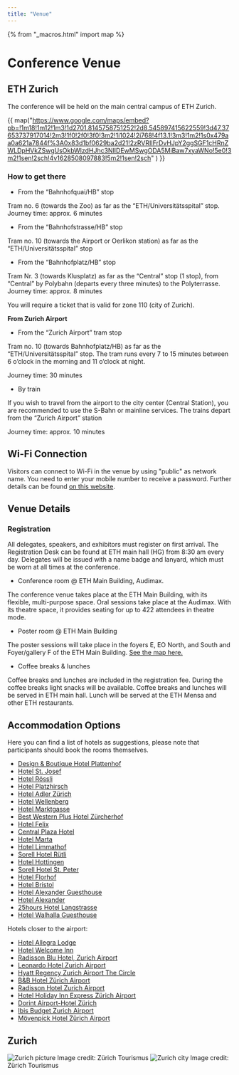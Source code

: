 ```yaml
---
title: "Venue"
---
```

{% from "_macros.html" import map %}

# Conference Venue

## ETH Zurich

The conference will be held on the main central campus of ETH Zurich.

{{ map("https://www.google.com/maps/embed?pb=!1m18!1m12!1m3!1d2701.8145758751252!2d8.545897415622559!3d47.37653737917014!2m3!1f0!2f0!3f0!3m2!1i1024!2i768!4f13.1!3m3!1m2!1s0x479aa0a621a7844f%3A0x83d1bf0629ba2d21!2zRVRIIFrDvHJpY2ggSGF1cHRnZWLDpHVkZSwgUsOkbWlzdHJhc3NlIDEwMSwgODA5MiBaw7xyaWNo!5e0!3m2!1sen!2sch!4v1628508097883!5m2!1sen!2sch" ) }}
<!-- The keynotes and oral sessions will be presented in TBD

The poster sessions, industry exhibition TBD -->

### How to get there

* From the “Bahnhofquai/HB” stop

Tram no. 6 (towards the Zoo) as far as the “ETH/Universitätsspital” stop. Journey time: approx. 6 minutes

* From the “Bahnhofstrasse/HB” stop

Tram no. 10 (towards the Airport or Oerlikon station) as far as the “ETH/Universitätsspital” stop

* From the “Bahnhofplatz/HB” stop

Tram Nr. 3 (towards Klusplatz) as far as the “Central” stop (1 stop), from “Central” by Polybahn (departs every three minutes) to the Polyterrasse. Journey time: approx. 8 minutes

You will require a ticket that is valid for zone 110 (city of Zurich).

**From Zurich Airport**

* From the “Zurich Airport” tram stop

Tram no. 10 (towards Bahnhofplatz/HB) as far as the “ETH/Universitätsspital” stop. The tram runs every 7 to 15 minutes between 6 o’clock in the morning and 11 o’clock at night.

Journey time: 30 minutes

* By train

If you wish to travel from the airport to the city center (Central Station), you are recommended to use the S-​Bahn or mainline services. The trains depart from the “Zurich Airport” station

Journey time: approx. 10 minutes


## Wi-Fi Connection

Visitors can connect to Wi-Fi in the venue by using "public" as network name. You need to enter your mobile number to receive a password. Further details can be found [on this website](https://unlimited.ethz.ch/display/itkb/Wi-Fi#WiFi-Guests).


## Venue Details
 
### Registration
 
All delegates, speakers, and exhibitors must register on first arrival. The Registration Desk can be found at ETH main hall (HG) from 8:30 am every day. Delegates will be issued with a name badge and lanyard, which must be worn at all times at the conference.
 
 
* Conference room @  ETH Main Building, Audimax.
 
The conference venue takes place at the ETH Main Building, with its flexible, multi-purpose space.  Oral sessions take place at the Audimax. With its theatre space, it provides seating for up to 422 attendees in theatre mode.
 
 
* Poster room @ ETH Main Building
 
The poster sessions will take place in the foyers E, EO North, and South and Foyer/gallery F of the ETH Main Building. [See the map here.](/sitemap.html)
 
 
* Coffee breaks & lunches
 
Coffee breaks and lunches are included in the registration fee. During the coffee breaks light snacks will be available. Coffee breaks and lunches will be served in ETH main hall.
Lunch will be served at the ETH Mensa and other ETH restaurants.


## Accommodation Options 

Here you can find a list of hotels as suggestions, please note that participants should book the rooms themselves.

 * [Design & Boutique Hotel Plattenhof](https://www.zuerich.com/en/visit/accommodation/designhotel-plattenhof)
  * [Hotel St. Josef](https://www.zuerich.com/en/visit/accommodation/hotel-st-josef)
  * [Hotel Rössli](https://www.zuerich.com/en/visit/accommodation/hotel-roessli)
  * [Hotel Platzhirsch](https://www.zuerich.com/en/visit/accommodation/hotel-platzhirsch)
  * [Hotel Adler Zürich](https://www.zuerich.com/en/visit/accommodation/hotel-adler-zurich)
  * [Hotel Wellenberg](https://www.zuerich.com/en/visit/accommodation/hotel-wellenberg)
  * [Hotel Marktgasse](https://www.zuerich.com/en/visit/accommodation/marktgasse-hotel)
  * [Best Western Plus Hotel Zürcherhof](https://www.zuerich.com/en/visit/accommodation/zuercherhof-best-western-hotel)
  * [Hotel Felix](https://www.zuerich.com/en/visit/accommodation/hotel-felix)
  * [Central Plaza Hotel](https://www.zuerich.com/en/visit/accommodation/central-plaza-hotel)
  * [Hotel Marta](https://www.zuerich.com/en/visit/accommodation/hotel-marta)
  * [Hotel Limmathof](https://www.zuerich.com/en/visit/accommodation/hotel-limmathof)
  * [Sorell Hotel Rütli](https://www.zuerich.com/en/visit/accommodation/ruetli-sorell-hotel)
  * [Hotel Hottingen](https://www.zuerich.com/en/visit/accommodation/hotel-hottingen)
  * [Sorell Hotel St. Peter](https://www.zuerich.com/en/visit/accommodation/sorell-hotel-st-peter)
  * [Hotel Florhof](https://www.zuerich.com/en/visit/accommodation/hotel-florhof)
  * [Hotel Bristol](https://www.zuerich.com/en/visit/accommodation/hotel-bristol)
  * [Hotel Alexander Guesthouse](https://www.zuerich.com/en/visit/accommodation/hotel-alexander-guesthouse)
  * [Hotel Alexander](https://www.zuerich.com/en/visit/accommodation/hotel-alexander-guesthouse)
  * [25hours Hotel Langstrasse](https://www.zuerich.com/en/visit/accommodation/25hours-hotel-langstrasse)
  * [Hotel Walhalla Guesthouse](https://www.zuerich.com/en/visit/accommodation/hotel-walhalla-guesthouse)

Hotels closer to the airport:

  * [Hotel Allegra Lodge](https://www.zuerich.com/en/visit/accommodation/hotel-allegra-lodge)
  * [Hotel Welcome Inn](https://www.zuerich.com/en/visit/accommodation/hotel-welcome-inn)
  * [Radisson Blu Hotel, Zurich Airport](https://www.zuerich.com/en/visit/accommodation/radisson-blu-hotel-zurich-airport)
  * [Leonardo Hotel Zurich Airport](https://www.zuerich.com/en/visit/accommodation/leonardo-hotel-zurich-airport)
  * [Hyatt Regency Zurich Airport The Circle](https://www.zuerich.com/en/visit/accommodation/hyatt-regency-zurich-airport-the-circle)
  * [B&B Hotel Zürich Airport](https://www.zuerich.com/en/visit/accommodation/bb-hotel-zurich-airport)
  * [Radisson Hotel Zurich Airport](https://www.zuerich.com/en/visit/accommodation/radisson-hotel-zurich-airport)
  * [Hotel Holiday Inn Express Zürich Airport](https://www.zuerich.com/en/visit/accommodation/hotel-holiday-inn-express-zuerich-airport)
  * [Dorint Airport-Hotel Zürich](https://www.zuerich.com/en/visit/accommodation/dorint-airport-hotel-zuerich)
  * [Ibis Budget Zurich Airport](https://www.zuerich.com/en/visit/accommodation/ibis-budget-zurich-airport)
  * [Mövenpick Hotel Zürich Airport](https://www.zuerich.com/en/visit/accommodation/moevenpick-hotel-zuerich-airport)


## Zurich 

<img alt="Zurich picture" src="/images/zurich.jpg">
    <span class="credits">
        Image credit: Zürich Tourismus
    </span>

<img alt="Zurich city" src="/images/zurich_city.jpg">
    <span class="credits">
        Image credit: Zürich Tourismus
    </span>

<!-- ## Travel Information

<img alt="Zurich Travel Information" src="/images/zurich_info.jpg">
    <span class="credits">
        Image credit: Zürich Tourismus
    </span> -->

